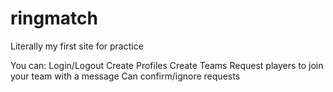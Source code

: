 # ringmatch
Literally my first site for practice


You can:
Login/Logout
Create Profiles
Create Teams
Request players to join your team with a message
Can confirm/ignore requests

